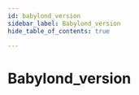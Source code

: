 ```yaml
---
id: babylond_version
sidebar_label: Babylond_version
hide_table_of_contents: true

---
```


# Babylond_version